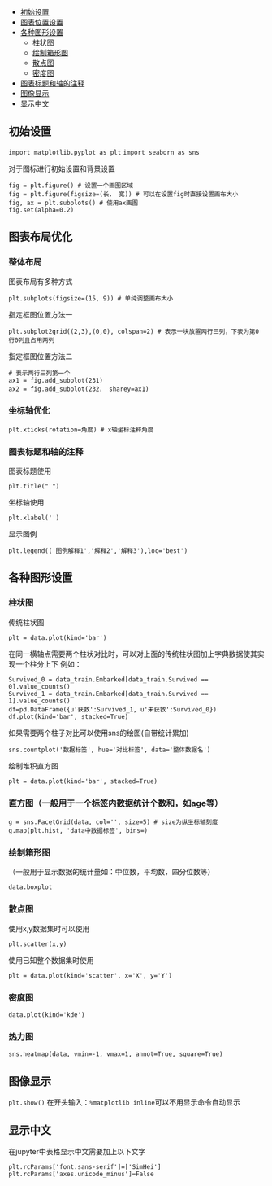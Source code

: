 <!-- TOC -->

- [初始设置](#初始设置)
- [图表位置设置](#图表位置设置)
- [各种图形设置](#各种图形设置)
    - [柱状图](#柱状图)
    - [绘制箱形图](#绘制箱形图)
    - [散点图](#散点图)
    - [密度图](#密度图)
- [图表标题和轴的注释](#图表标题和轴的注释)
- [图像显示](#图像显示)
- [显示中文](#显示中文)

<!-- /TOC -->

## 初始设置
`import matplotlib.pyplot as plt`
`import seaborn as sns`

对于图标进行初始设置和背景设置
```
fig = plt.figure() # 设置一个画图区域
fig = plt.figure(figsize=(长， 宽)) # 可以在设置fig时直接设置画布大小
fig, ax = plt.subplots() # 使用ax画图
fig.set(alpha=0.2)
```

## 图表布局优化
### 整体布局
图表布局有多种方式
```
plt.subplots(figsize=(15, 9)) # 单纯调整画布大小
```
指定框图位置方法一
```
plt.subplot2grid((2,3),(0,0), colspan=2) # 表示一块放置两行三列，下表为第0行0列且占用两列
```
指定框图位置方法二
```
# 表示两行三列第一个
ax1 = fig.add_subplot(231)
ax2 = fig.add_subplot(232， sharey=ax1)
```
### 坐标轴优化
```
plt.xticks(rotation=角度) # x轴坐标注释角度
```
### 图表标题和轴的注释
图表标题使用
```
plt.title(" ")
```
坐标轴使用
```
plt.xlabel('')
```
显示图例
```
plt.legend(('图例解释1','解释2','解释3'),loc='best')
```

## 各种图形设置
### 柱状图
传统柱状图
```
plt = data.plot(kind='bar') 
```
在同一横轴点需要两个柱状对比时，可以对上面的传统柱状图加上字典数据使其实现一个柱分上下
例如：
```
Survived_0 = data_train.Embarked[data_train.Survived == 0].value_counts()
Survived_1 = data_train.Embarked[data_train.Survived == 1].value_counts()
df=pd.DataFrame({u'获救':Survived_1, u'未获救':Survived_0})
df.plot(kind='bar', stacked=True)
```
如果需要两个柱子对比可以使用sns的绘图(自带统计累加)
```
sns.countplot('数据标签', hue='对比标签', data='整体数据名')
```
绘制堆积直方图
```
plt = data.plot(kind='bar', stacked=True)
```

### 直方图（一般用于一个标签内数据统计个数和，如age等）
```
g = sns.FacetGrid(data, col='', size=5) # size为纵坐标轴刻度
g.map(plt.hist, 'data中数据标签', bins=)
```

### 绘制箱形图
（一般用于显示数据的统计量如：中位数，平均数，四分位数等）
```
data.boxplot
```

### 散点图
使用x,y数据集时可以使用
```
plt.scatter(x,y)
```
使用已知整个数据集时使用
```
plt = data.plot(kind='scatter', x='X', y='Y')
```

### 密度图
```
data.plot(kind='kde')
```

### 热力图
```
sns.heatmap(data, vmin=-1, vmax=1, annot=True, square=True)
```

## 图像显示
`plt.show()`
在开头输入：`%matplotlib inline`可以不用显示命令自动显示

## 显示中文
在jupyter中表格显示中文需要加上以下文字
```
plt.rcParams['font.sans-serif']=['SimHei']
plt.rcParams['axes.unicode_minus']=False
```